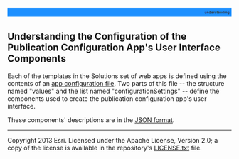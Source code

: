 [app configuration file]: UnderstandingConfigurationFile.md
[JSON format]: http://en.wikipedia.org/wiki/JSON
[LICENSE.txt]: ../../LICENSE.txt

![](images/understanding.png)

## Understanding the Configuration of the Publication Configuration App's User Interface Components

Each of the templates in the Solutions set of web apps is defined using the contents of an [app configuration file][]. Two parts of this file -- the structure named "values" and the list named "configurationSettings" -- define the components used to create the publication configuration app's user interface.

These components' descriptions are in the [JSON format][].





----------
Copyright 2013 Esri. Licensed under the Apache License, Version 2.0; a copy of the license is available in the repository's [LICENSE.txt][] file.
